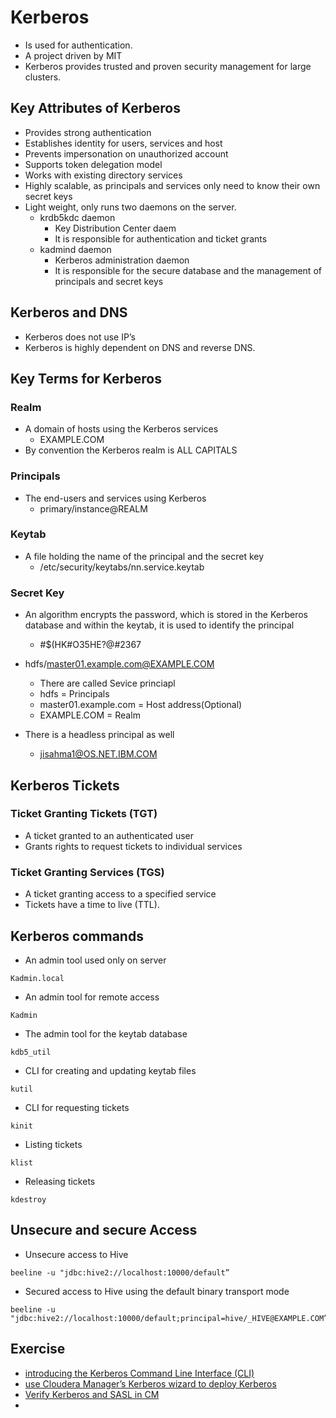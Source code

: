 # Kerberos
* Is used for authentication.
* A project driven by MIT
* Kerberos provides trusted and proven security management for large clusters.

## Key Attributes of Kerberos
* Provides strong authentication
* Establishes identity for users, services and host
* Prevents impersonation on unauthorized account
* Supports token delegation model
* Works with existing directory services
* Highly scalable, as principals and services only need to know their own secret keys
* Light weight, only runs two daemons on the server.
   * krdb5kdc daemon
     * Key Distribution Center daem
     * It is responsible for authentication and ticket grants
   * kadmind daemon
     * Kerberos administration daemon
     * It is responsible for the secure database and the management of principals and secret keys

## Kerberos and DNS
* Kerberos does not use IP’s
* Kerberos is highly dependent on DNS and reverse DNS.

## Key Terms for Kerberos

### Realm 
* A domain of hosts using the Kerberos services
   * EXAMPLE.COM
* By convention the Kerberos realm is ALL CAPITALS
### Principals 
* The end-users and services using Kerberos
    * primary/instance@REALM
### Keytab 
* A file holding the name of the principal and the secret key
   * /etc/security/keytabs/nn.service.keytab
### Secret Key 
* An algorithm encrypts the password, which is stored in the Kerberos database and within the keytab, it is used to identify the principal
   * #$(HK#O35HE?@#2367

* hdfs/master01.example.com@EXAMPLE.COM
   * There are called Sevice princiapl 
   * hdfs = Principals
   * master01.example.com = Host address(Optional)
   * EXAMPLE.COM = Realm

* There is a headless principal as well
   * jisahma1@OS.NET.IBM.COM

## Kerberos Tickets
### Ticket Granting Tickets (TGT)
* A ticket granted to an authenticated user 
* Grants rights to request tickets to individual services

### Ticket Granting Services (TGS)
* A ticket granting access to a specified service
* Tickets have a time to live (TTL).

## Kerberos commands
* An admin tool used only on server
```
Kadmin.local
```
* An admin tool for remote access
```
Kadmin
```
* The admin tool for the keytab database
```
kdb5_util
```
* CLI for creating and updating keytab files
```
kutil
```
* CLI for requesting tickets
```
kinit
```
* Listing tickets
```
klist
```
* Releasing tickets
```
kdestroy
```

## Unsecure and secure Access
* Unsecure access to Hive
```
beeline -u "jdbc:hive2://localhost:10000/default”
```
* Secured access to Hive using the default binary transport mode
```
beeline -u "jdbc:hive2://localhost:10000/default;principal=hive/_HIVE@EXAMPLE.COM”
```

## Exercise
* [introducing the Kerberos Command Line Interface (CLI)](../documents/mod18_ex01__using_kerberos_cli.pdf)
* [use Cloudera Manager’s Kerberos wizard to deploy Kerberos](../documents/mod18_ex02__deploying_kerberos.pdf)
* [Verify Kerberos and SASL in CM](../documents/mod18_ex03__verify_kerberos_and_sasl.pdf)
* 









